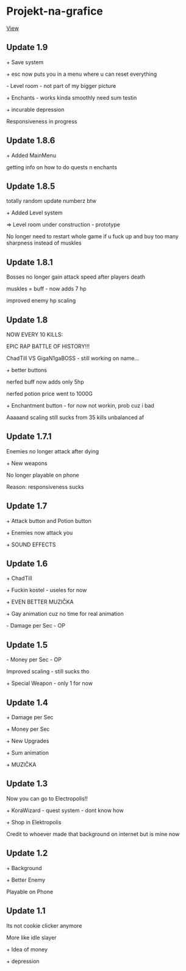 # Projekt-na-grafice
[View](https://pablomikes.github.io/Projekt-na-grafice/)
<h2>Update 1.9</h2>
<p>+ Save system</p>
<p>+ esc now puts you in a menu where u can reset everything</p>
<p>- Level room - not part of my bigger picture</p>
<p>+ Enchants - works kinda smoothly need sum testin</p>
<p>+ incurable depression</p>
<p>Responsiveness in progress</p>
<h2>Update 1.8.6</h2>
<p>+ Added MainMenu</p>
<p>getting info on how to do quests n enchants</p>
<h2>Update 1.8.5</h2>
<p>totally random update numberz btw</p>
<p>+ Added Level system</p>
<p>=> Level room under construction - prototype</p>
<p>No longer need to restart whole game if u fuck up and buy too many sharpness instead of muskles</p>
<h2>Update 1.8.1</h2>
<p>Bosses no longer gain attack speed after players death</p>
<p>muskles = buff - now adds 7 hp</p>
<p>improved enemy hp scaling</p>
<h2>Update 1.8</h2>
<p>NOW EVERY 10 KILLS:</p>
<p>EPIC RAP BATTLE OF HISTORY!!!</p>
<p>ChadTill VS GigaN1gaBOSS - still working on name...</p>
<p>+ better buttons</p>
<p>nerfed buff now adds only 5hp</p>
<p>nerfed potion price went to 1000G</p>
<p>+ Enchantment button - for now not workin, prob cuz i bad</p>
<p>Aaaaand scaling still sucks from 35 kills unbalanced af</p>
<h2>Update 1.7.1</h2>
<p>Enemies no longer attack after dying</p>
<p>+ New weapons</p>
<p>No longer playable on phone </p>
<p>Reason: responsiveness sucks </p>
<h2>Update 1.7 </h2>
<p>+ Attack button and Potion button</p>
<p>+ Enemies now attack you</p>
<p>+ SOUND EFFECTS</p>
<h2>Update 1.6 </h2>
<p>+ ChadTill</p>
<p>+ Fuckin kostel - useles for now</p>
<p>+ EVEN BETTER MUZIČKA</p>
<p>+ Gay animation cuz no time for real animation</p>
<p>- Damage per Sec - OP</p>
<h2>Update 1.5 </h2>
<p>- Money per Sec - OP</p>
<p>Improved scaling - still sucks tho</p>
<p>+ Special Weapon - only 1 for now</p>
<h2>Update 1.4 </h2>
<p>+ Damage per Sec</p>
<p>+ Money per Sec</p>
<p>+ New Upgrades</p>
<p>+ Sum animation</p>
<p>+ MUZIČKA</p>
<h2>Update 1.3</h2>
<p>Now you can go to Electropolis!!</p>
<p>+ KoraWizard - quest system - dont know how</p>
<p>+ Shop in Elektropolis</p>
<p>Credit to whoever made that background on internet but is mine now</p>
<h2>Update 1.2</h2>
<p>+ Background</p>
<p>+ Better Enemy</p>
<p>Playable on Phone</p>
<h2>Update 1.1</h2>
<p>Its not cookie clicker anymore</p>
<p>More like idle slayer</p>
<p>+ Idea of money</p>
<p>+ depression</p>
